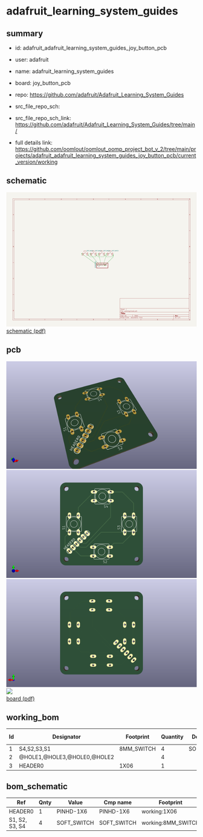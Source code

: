 # adafruit_learning_system_guides
 
## summary 
* id: adafruit_adafruit_learning_system_guides_joy_button_pcb
* user: adafruit
* name: adafruit_learning_system_guides
* board: joy_button_pcb
* repo: https://github.com/adafruit/Adafruit_Learning_System_Guides



* src_file_repo_sch: 
* src_file_repo_sch_link: https://github.com/adafruit/Adafruit_Learning_System_Guides/tree/main/
* full details link: https://github.com/oomlout/oomlout_oomp_project_bot_v_2/tree/main/projects/adafruit_adafruit_learning_system_guides_joy_button_pcb/current_version/working  

## schematic  
![](working_schematic_600.png)  
[schematic (pdf)](working_schematic.pdf) 






















## pcb  
![](working_3d_600.png) 
![](working_3d_front_600.png)  
![](working_3d_back_600.png)  
![](working_600.png)  
[board (pdf)](working.pdf)  

## working_bom
| Id | Designator | Footprint | Quantity | Designation | Supplier and ref |  | None | 
| --- | --- | --- | --- | --- | --- | --- | --- | 
| 1 | S4,S2,S3,S1 | 8MM_SWITCH | 4 | SOFT_SWITCH |  |  | [''] | 
| 2 | @HOLE1,@HOLE3,@HOLE0,@HOLE2 |  | 4 |  |  |  | [''] | 
| 3 | HEADER0 | 1X06 | 1 |  |  |  | [''] | 


## bom_schematic
| Ref | Qnty | Value | Cmp name | Footprint | Description | Vendor | DNP | 
| --- | --- | --- | --- | --- | --- | --- | --- | 
| HEADER0 | 1 | PINHD-1X6 | PINHD-1X6 | working:1X06 |  |  |  | 
| S1, S2, S3, S4 | 4 | SOFT_SWITCH | SOFT_SWITCH | working:8MM_SWITCH |  |  |  | 



